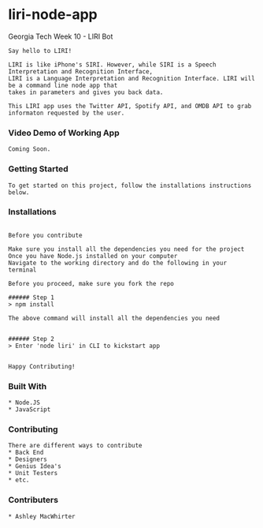 # liri-node-app
Georgia Tech Week 10 - LIRI Bot

 ```
Say hello to LIRI!

LIRI is like iPhone's SIRI. However, while SIRI is a Speech Interpretation and Recognition Interface, 
LIRI is a Language Interpretation and Recognition Interface. LIRI will be a command line node app that 
takes in parameters and gives you back data.

This LIRI app uses the Twitter API, Spotify API, and OMDB API to grab informaton requested by the user.
 ```

### Video Demo of Working App

```
Coming Soon.
```


### Getting Started

```
To get started on this project, follow the installations instructions below.
```


### Installations
``` Installing

Before you contribute

Make sure you install all the dependencies you need for the project
Once you have Node.js installed on your computer
Navigate to the working directory and do the following in your terminal

Before you proceed, make sure you fork the repo

###### Step 1
> npm install

The above command will install all the dependencies you need


###### Step 2
> Enter 'node liri' in CLI to kickstart app


Happy Contributing!

```


### Built With

```
* Node.JS
* JavaScript

```

### Contributing

```
There are different ways to contribute
* Back End
* Designers
* Genius Idea's
* Unit Testers
* etc.
```

### Contributers

```
* Ashley MacWhirter
```


